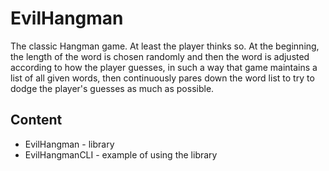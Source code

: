 # EvilHangman
The classic Hangman game. At least the player thinks so. At the beginning, the length of the word is chosen randomly and then the 
word is adjusted according to how the player guesses, in such a way that game maintains a list of all given words,
then continuously pares down the word list to try to dodge the player's guesses as much as possible. 

## Content
* EvilHangman - library
* EvilHangmanCLI - example of using the library 
